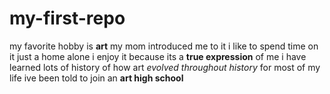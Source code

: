 # my-first-repo
my favorite hobby is **art**
my mom introduced me to it
i like to spend time on it just a home alone
i enjoy it because its a **true expression** of me
i have learned lots of history of how art *evolved throughout history* 
for most of my life ive been told to join an **art high school**
